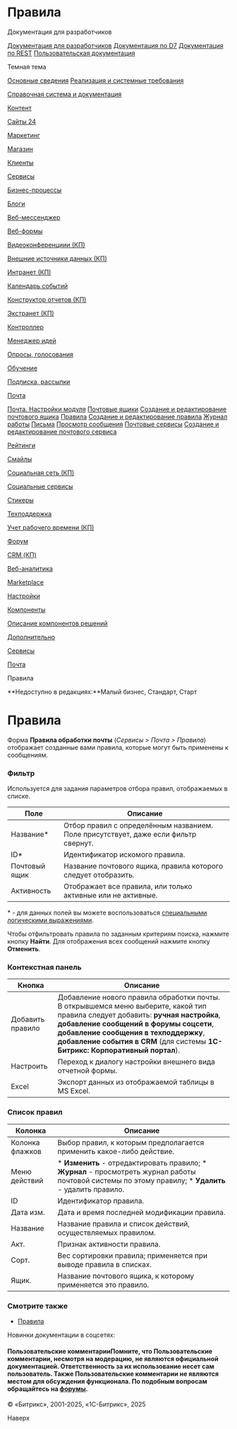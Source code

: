# Правила

Документация для разработчиков

[Документация для разработчиков](https://dev.1c-bitrix.ru/api_help/)
[Документация по D7](https://dev.1c-bitrix.ru/api_d7/)
[Документация по REST](https://dev.1c-bitrix.ru/rest_help/)
[Пользовательская документация](https://dev.1c-bitrix.ru/user_help/)

Темная тема

[Основные сведения](/user_help/index.php)
[Реализация и системные требования](/user_help/reqintro.php)

[Справочная система и документация](/user_help/help/index.php)

[Контент](/user_help/content/index.php)

[Сайты 24](/user_help/sites24/index.php)

[Маркетинг](/user_help/marketing/index.php)

[Магазин](/user_help/store/index.php)

[Клиенты](/user_help/clients/index.php)

[Сервисы](/user_help/service/index.php)

[Бизнес-процессы](/user_help/service/bizproc/index.php)

[Блоги](/user_help/service/blogs/index.php)

[Веб-мессенджер](/user_help/service/im/index.php)

[Веб-формы](/user_help/service/form/index.php)

[Видеоконференциии (КП)](/user_help/service/video/index.php)

[Внешние источники данных (КП)](/user_help/service/xdi/index.php)

[Интранет (КП)](/user_help/service/intranet/index.php)

[Календарь событий](/user_help/service/event_calendar/index.php)

[Конструктор отчетов (КП)](/user_help/service/report/index.php)

[Экстранет (КП)](/user_help/service/extranet/index.php)

[Контроллер](/user_help/service/controller/index.php)

[Менеджер идей](/user_help/service/idea/index.php)

[Опросы, голосования](/user_help/service/vote/index.php)

[Обучение](/user_help/service/learning/index.php)

[Подписка, рассылки](/user_help/service/subscribe/index.php)

[Почта](/user_help/service/mail/index.php)

[Почта. Настройки модуля](/user_help/service/mail/settings.php)
[Почтовые ящики](/user_help/service/mail/mail_mailbox_admin.php)
[Создание и редактирование почтового ящика](/user_help/service/mail/mail_mailbox_edit.php)
[Правила](/user_help/service/mail/mail_filter_admin.php)
[Создание и редактирование правила](/user_help/service/mail/mail_filter_edit.php)
[Журнал работы](/user_help/service/mail/mail_log.php)
[Письма](/user_help/service/mail/mail_message_admin.php)
[Просмотр сообщения](/user_help/service/mail/mail_message_view.php)
[Почтовые сервисы](/user_help/service/mail/mail_services.php)
[Создание и редактирование почтового сервиса](/user_help/service/mail/mail_service_edit.php)

[Рейтинги](/user_help/service/rating/index.php)

[Смайлы](/user_help/service/smile/index.php)

[Социальная сеть (КП)](/user_help/service/socialnetwork/index.php)

[Социальные сервисы](/user_help/service/socialservices/index.php)

[Стикеры](/user_help/service/stickers/index.php)

[Техподдержка](/user_help/service/support/index.php)

[Учет рабочего времени (КП)](/user_help/service/timeman/index.php)

[Форум](/user_help/service/forum/index.php)

[CRM (КП)](/user_help/service/crm/index.php)

[Веб-аналитика](/user_help/statistic/index.php)

[Marketplace](/user_help/marketplace/index.php)

[Настройки](/user_help/settings/index.php)

[Компоненты](/user_help/components/index.php)

[Описание компонентов решений](/user_help/description_decisions/index.php)

[Дополнительно](/user_help/additional/index.php)

[Сервисы](/user_help/service/index.php)

[Почта](/user_help/service/mail/index.php)

Правила

**Недоступно в редакциях:**Малый бизнес, Стандарт, Старт

# Правила

Форма **Правила обработки почты** (*Сервисы > Почта > Правила*) отображает созданные вами правила, которые могут быть применены к сообщениям.

  

### Фильтр

Используется для задания параметров отбора правил, отображаемых в списке.

| Поле | Описание |
| --- | --- |
| Название\* | Отбор правил с определённым названием. Поле присутствует, даже если фильтр свернут. |
| ID\* | Идентификатор искомого правила. |
| Почтовый ящик | Название почтового ящика, правила которого следует отобразить. |
| Активность | Отображает все правила, или только активные или не активные. |

\* - для данных полей вы можете воспользоваться [специальными логическими выражениями](https://dev.1c-bitrix.ru/api_help/main/general/filter.php).

Чтобы отфильтровать правила по заданным критериям поиска, нажмите кнопку **Найти**. Для отображения всех сообщений нажмите кнопку **Отменить**.

### Контекстная панель

| Кнопка | Описание |
| --- | --- |
| Добавить правило | Добавление нового правила обработки почты. В открывшемся меню выберите, какой тип правила следует добавить: **ручная настройка**, **добавление сообщений в форумы соцсети**, **добавление сообщения в техподдержку**, **добавление события в CRM** (для системы **1С-Битрикс: Корпоративный портал**). |
| Настроить | Переход к диалогу настройки внешнего вида отчетной формы. |
| Excel | Экспорт данных из отображаемой таблицы в MS Excel. |

### Список правил

| Колонка | Описание |
| --- | --- |
| Колонка флажков | Выбор правил, к которым предполагается применить какое-либо действие. |
| Меню действий | * **Изменить** - отредактировать правило; * **Журнал** - просмотреть журнал работы почтовой системы по этому правилу; * **Удалить** - удалить правило. |
| ID | Идентификатор правила. |
| Дата изм. | Дата и время последней модификации правила. |
| Название | Название правила и список действий, осуществляемых правилом. |
| Акт. | Признак активности правила. |
| Сорт. | Вес сортировки правила; применяется при выводе правила в списках. |
| Ящик. | Название почтового ящика, к которому применяется это правило. |

### Смотрите также

* [Правила](https://dev.1c-bitrix.ru/learning/course/index.php?COURSE_ID=41&LESSON_ID=2665)

Новинки документации в соцсетях:

#### Пользовательские комментарииПомните, что Пользовательские комментарии, несмотря на модерацию, не являются официальной документацией. Ответственность за их использование несет сам пользователь. Также Пользовательские комментарии не являются местом для обсуждения функционала. По подобным вопросам обращайтесь на [форумы](http://dev.1c-bitrix.ru/community/forums/group1/).

© «Битрикс», 2001-2025, «1С-Битрикс», 2025

Наверх